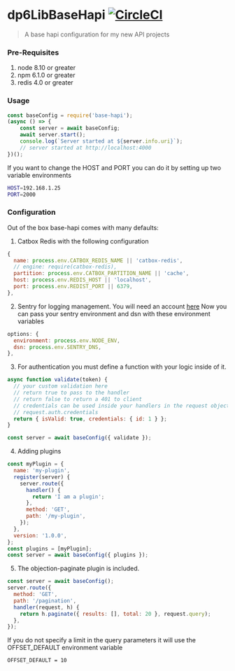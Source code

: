 # dp6LibBaseHapi [![CircleCI](https://circleci.com/gh/apprunn/dp6-lic-base-hapi.svg?style=svg)](https://circleci.com/gh/apprunn/)

> A base hapi configuration for my new API projects

### Pre-Requisites

1.  node 8.10 or greater
2.  npm 6.1.0 or greater
3.  redis 4.0 or greater

### Usage

```javascript
const baseConfig = require('base-hapi');
(async () => {
	const server = await baseConfig;
	await server.start();
	console.log(`Server started at ${server.info.uri}`);
	// server started at http://localhost:4000
})();
```

If you want to change the HOST and PORT you can do it by setting up two variable environments

```bash
HOST=192.168.1.25
PORT=2000
```

### Configuration

Out of the box base-hapi comes with many defaults:

1.  Catbox Redis with the following configuration

```javascript
{
  name: process.env.CATBOX_REDIS_NAME || 'catbox-redis',
  // engine: require(catbox-redis),
  partition: process.env.CATBOX_PARTITION_NAME || 'cache',
  host: process.env.REDIS_HOST || 'localhost',
  port: process.env.REDIST_PORT || 6379,
},
```

2.  Sentry for logging management. You will need an account [here](https://docs.sentry.io/quickstart/#)
    Now you can pass your sentry environment and dsn with these environment variables

```javascript
options: {
  environment: process.env.NODE_ENV,
  dsn: process.env.SENTRY_DNS,
},
```

3.  For authentication you must define a function with your logic inside of it.

```javascript
async function validate(token) {
  // your custom validation here
  // return true to pass to the handler
  // return false to return a 401 to client
  // credentials can be used inside your handlers in the request object
  // request.auth.credentials
  return { isValid: true, credentials: { id: 1 } };
}

const server = await baseConfig({ validate });
```

4.  Adding plugins

```javascript
const myPlugin = {
  name: 'my-plugin',
  register(server) {
    server.route({
      handler() {
        return 'I am a plugin';
      },
      method: 'GET',
      path: '/my-plugin',
    });
  },
  version: '1.0.0',
};
const plugins = [myPlugin];
const server = await baseConfig({ plugins });
```

5.  The objection-paginate plugin is included.

```javascript
const server = await baseConfig();
server.route({
  method: 'GET',
  path: '/pagination',
  handler(request, h) {
    return h.paginate({ results: [], total: 20 }, request.query);
  },
});
```

If you do not specify a limit in the query parameters it will use the OFFSET_DEFAULT environment variable

```bash
OFFSET_DEFAULT = 10
```
